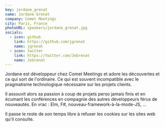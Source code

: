 ```yaml
---
key: jordane_grenat
name: Jordane Grenat
company: Comet Meetings
city: Paris, France
photoURL: speakers/jordane_grenat.jpg
socials:
  - icon: github
    link: https://github.com/jgrenat
    name: jgrenat
  - icon: twitter
    link: https://twitter.com/JoGrenat
    name: JoGrenat
---
```


Jordane est développeur chez Comet Meetings et adore les découvertes et ce qui sort de l'ordinaire. Ce qui est souvent incompatible avec le pragmatisme technologique nécessaire sur les projets clients.

Il assouvit alors sa passion à coup de projets perso jamais finis et en écumant les conférences en compagnie des autres développeurs férus de nouveautés. En vrac : Elm, F#, nouveau-framework-à-la-mode-JS, ...

Il passe le reste de son temps libre à refuser les cookies sur les sites web qu'il consulte.